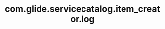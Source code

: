 ---
weight: 598
layout: page
title: com.glide.servicecatalog.item_creator.log
description: ""
value: "info"
---